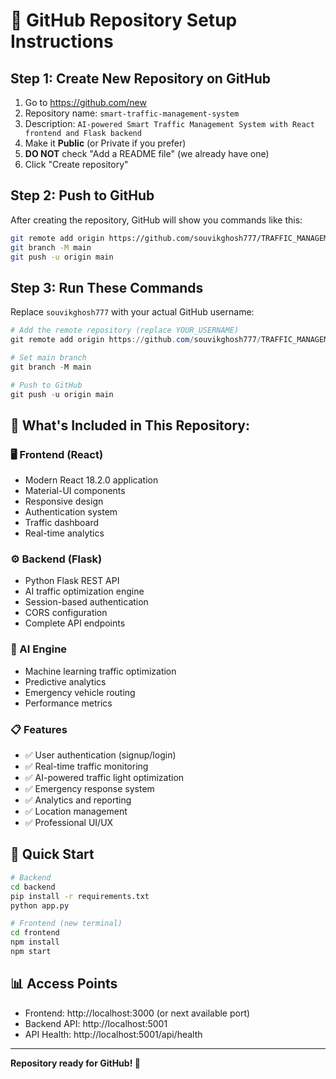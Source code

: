 # 🚀 GitHub Repository Setup Instructions

## Step 1: Create New Repository on GitHub
1. Go to https://github.com/new
2. Repository name: `smart-traffic-management-system`
3. Description: `AI-powered Smart Traffic Management System with React frontend and Flask backend`
4. Make it **Public** (or Private if you prefer)
5. **DO NOT** check "Add a README file" (we already have one)
6. Click "Create repository"

## Step 2: Push to GitHub
After creating the repository, GitHub will show you commands like this:

```bash
git remote add origin https://github.com/souvikghosh777/TRAFFIC_MANAGEMENT_SYSTEM.git
git branch -M main
git push -u origin main
```

## Step 3: Run These Commands
Replace `souvikghosh777` with your actual GitHub username:

```powershell
# Add the remote repository (replace YOUR_USERNAME)
git remote add origin https://github.com/souvikghosh777/TRAFFIC_MANAGEMENT_SYSTEM.git

# Set main branch
git branch -M main

# Push to GitHub
git push -u origin main
```

## 📁 What's Included in This Repository:

### 🖥️ Frontend (React)
- Modern React 18.2.0 application
- Material-UI components
- Responsive design
- Authentication system
- Traffic dashboard
- Real-time analytics

### ⚙️ Backend (Flask)
- Python Flask REST API
- AI traffic optimization engine
- Session-based authentication
- CORS configuration
- Complete API endpoints

### 🧠 AI Engine
- Machine learning traffic optimization
- Predictive analytics
- Emergency vehicle routing
- Performance metrics

### 📋 Features
- ✅ User authentication (signup/login)
- ✅ Real-time traffic monitoring
- ✅ AI-powered traffic light optimization
- ✅ Emergency response system
- ✅ Analytics and reporting
- ✅ Location management
- ✅ Professional UI/UX

## 🚀 Quick Start
```bash
# Backend
cd backend
pip install -r requirements.txt
python app.py

# Frontend (new terminal)
cd frontend
npm install
npm start
```

## 📊 Access Points
- Frontend: http://localhost:3000 (or next available port)
- Backend API: http://localhost:5001
- API Health: http://localhost:5001/api/health

---
**Repository ready for GitHub! 🎉**